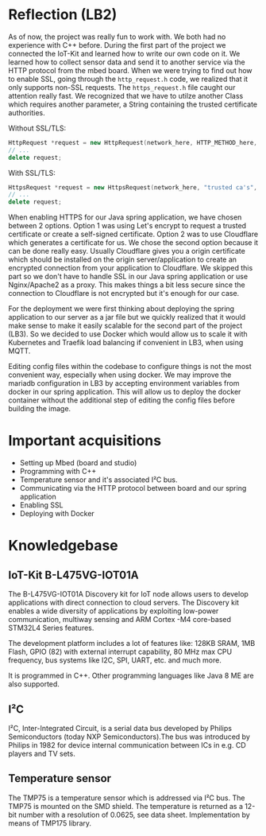 # Reflection (LB2)
As of now, the project was really fun to work with. We both had no experience with C++ before. During the first part of the project we connected the IoT-Kit and learned how to write our own code on it. We learned how to collect sensor data and send it to another service via the HTTP protocol from the mbed board. When we were trying to find out how to enable SSL, going through the `http_request.h` code, we realized that it only supports non-SSL requests. The `https_request.h` file caught our attention really fast. We recognized that we have to utilze another Class which requires another parameter, a String containing the trusted certificate authorities.

Without SSL/TLS:
```cpp
HttpRequest *request = new HttpRequest(network_here, HTTP_METHOD_here, "http://example.com");
// ...
delete request;
```

With SSL/TLS:
```cpp
HttpsRequest *request = new HttpsRequest(network_here, "trusted ca's", HTTP_METHOD_here, "http://example.com");
// ...
delete request;
```

When enabling HTTPS for our Java spring application, we have chosen between 2 options. Option 1 was using Let's encrypt to request a trusted certificate or create a self-signed certificate. Option 2 was to use Cloudflare which generates a certificate for us. We chose the second option because it can be done really easy. Usually Cloudflare gives you a origin certificate which should be installed on the origin server/application to create an encrypted connection from your application to Cloudflare. We skipped this part so we don't have to handle SSL in our Java spring application or use Nginx/Apache2 as a proxy. This makes things a bit less secure since the connection to Cloudflare is not encrypted but it's enough for our case.

For the deployment we were first thinking about deploying the spring application to our server as a jar file but we quickly realized that it would make sense to make it easily scalable for the second part of the project (LB3). So we decided to use Docker which would allow us to scale it with Kubernetes and Traefik load balancing if convenient in LB3, when using MQTT.

Editing config files within the codebase to configure things is not the most convenient way, especially when using docker. We may improve the mariadb configuration in LB3 by accepting environment variables from docker in our spring application. This will allow us to deploy the docker container without the additional step of editing the config files before building the image.

# Important acquisitions
* Setting up Mbed (board and studio)
* Programming with C++
* Temperature sensor and it's associated I²C bus.
* Communicating via the HTTP protocol between board and our spring application
* Enabling SSL
* Deploying with Docker

# Knowledgebase

## IoT-Kit B-L475VG-IOT01A 
The B-L475VG-IOT01A Discovery kit for IoT node allows users to develop applications with direct connection to cloud servers. The Discovery kit enables a wide diversity of applications by exploiting low-power communication, multiway sensing and ARM Cortex -M4 core-based STM32L4 Series features. 

The development platform includes a lot of features like: 128KB SRAM, 1MB Flash, GPIO (82) with external interrupt capability, 80 MHz max CPU frequency, bus systems like I2C, SPI, UART, etc. and much more.

It is programmed in C++. Other programming languages like Java 8 ME are also supported.

## I²C
I²C, Inter-Integrated Circuit, is a serial data bus developed by Philips Semiconductors (today NXP Semiconductors).The bus was introduced by Philips in 1982 for device internal communication between ICs in e.g. CD players and TV sets.

## Temperature sensor
The TMP75 is a temperature sensor which is addressed via I²C bus. The TMP75 is mounted on the SMD shield. The temperature is returned as a 12-bit number with a resolution of 0.0625, see data sheet. Implementation by means of TMP175 library.